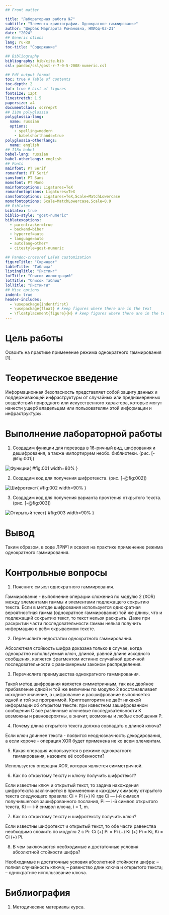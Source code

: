```yaml
---
## Front matter

title: "Лабораторная работа №7"
subtitle: "Элементы криптографии. Однократное гаммирование"
author: "Щербак Маргарита Романовна, НПИбд-02-21"
date: "2024"
## Generic otions
lang: ru-RU
toc-title: "Содержание"

## Bibliography
bibliography: bib/cite.bib
csl: pandoc/csl/gost-r-7-0-5-2008-numeric.csl

## Pdf output format
toc: true # Table of contents
toc-depth: 2
lof: true # List of figures
fontsize: 12pt
linestretch: 1.5
papersize: a4
documentclass: scrreprt
## I18n polyglossia
polyglossia-lang:
  name: russian
  options:
	- spelling=modern
	- babelshorthands=true
polyglossia-otherlangs:
  name: english
## I18n babel
babel-lang: russian
babel-otherlangs: english
## Fonts
mainfont: PT Serif
romanfont: PT Serif
sansfont: PT Sans
monofont: PT Mono
mainfontoptions: Ligatures=TeX
romanfontoptions: Ligatures=TeX
sansfontoptions: Ligatures=TeX,Scale=MatchLowercase
monofontoptions: Scale=MatchLowercase,Scale=0.9
## Biblatex
biblatex: true
biblio-style: "gost-numeric"
biblatexoptions:
  - parentracker=true
  - backend=biber
  - hyperref=auto
  - language=auto
  - autolang=other*
  - citestyle=gost-numeric

## Pandoc-crossref LaTeX customization
figureTitle: "Скриншот"
tableTitle: "Таблица"
listingTitle: "Листинг"
lofTitle: "Список иллюстраций"
lotTitle: "Список таблиц"
lolTitle: "Листинги"
## Misc options
indent: true
header-includes:
  - \usepackage{indentfirst}
  - \usepackage{float} # keep figures where there are in the text
  - \floatplacement{figure}{H} # keep figures where there are in the text
---
```


# Цель работы

Освоить на практике применение режима однократного гаммирования [1].

# Теоретическое введение 

Информационная безопасность представляет собой защиту данных и поддерживающей инфраструктуры от случайных или преднамеренных воздействий природного или искусственного характера, которые могут нанести ущерб владельцам или пользователям этой информации и инфраструктуры.

# Выполнение лабораторной работы

1. Создадим функции для перевода в 16-ричный вид, шифрования и дешифрования, а также импортируем необх. библиотеки. (рис. [-@fig:001])

![Функции](image/1.png){ #fig:001 width=80% }

2. Создадим код для получения шифротекста. (рис. [-@fig:002])

![Шифротекст](image/2.png){ #fig:002 width=90% }

3. Создадим код для получения варианта прочтения открытого текста. (рис. [-@fig:003])

![Открытый текст](image/3.png){ #fig:003 width=90% }

# Вывод

Таким образом, в ходе ЛР№1 я освоил на практике применение режима однократного гаммирования.

# Контрольные вопросы

1. Поясните смысл однократного гаммирования.

Гаммирование - выполнение операции
сложения по модулю 2 (XOR) между элементами гаммы и элементами подлежащего сокрытию текста. Если в методе шифрования используется однократная вероятностная гамма (однократное гаммирование) той же длины, что и подлежащий сокрытию текст, то текст нельзя раскрыть. Даже при раскрытии части последовательности гаммы нельзя получить информацию о всём скрываемом тексте.

2. Перечислите недостатки однократного гаммирования.

Абсолютная стойкость шифра доказана только в случае, когда однократно используемый ключ, длиной, равной длине исходного сообщения, является фрагментом истинно случайной двоичной последовательности с равномерным законом распределения.

3. Перечислите преимущества однократного гаммирования.

Такой метод шифрования является симметричным, так как двойное прибавление одной и той же величины по модулю 2 восстанавливает исходное значение, а шифрование и расшифрование выполняется одной и той же программой. Криптоалгоритм не даёт никакой информации об открытом тексте: при известном зашифрованном сообщении C все различные ключевые последовательности K возможны и равновероятны, а значит, возможны и любые сообщения P.


4. Почему длина открытого текста должна совпадать с длиной ключа?

Если ключ длиннее текста - появится неоднозначность декодирования, а если короче - операция XOR будет применена не ко всем элементам.

5. Какая операция используется в режиме однократного гаммирования, назовите её особенности?

Используется операция XOR, которая является симметричной.

6. Как по открытому тексту и ключу получить шифротекст?

Если известны ключ и открытый текст, то задача нахождения шифротекста заключается в применении к каждому символу открытого текста следующего правила:
Ci = Pi (+) Ki
где Ci — i-й символ получившегося зашифрованного послания, Pi — i-й символ открытого текста, Ki — i-й символ ключа, i = 1, m. 

7. Как по открытому тексту и шифротексту получить ключ?

Если известны шифротекст и открытый текст, то обе части равенства необходимо сложить по модулю 2 с Pi:
Ci (+) Pi = Pi (+) Ki (+) Pi = Ki,
Ki = Ci (+) Pi.

8. В чем заключаются необходимые и достаточные условия абсолютной стойкости шифра?

Необходимые и достаточные условия абсолютной стойкости шифра:
– полная случайность ключа;
– равенство длин ключа и открытого текста;
– однократное использование ключа.

# Библиография

1. Методические материалы курса.

